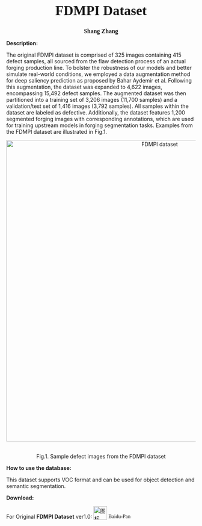 

<h1 style="text-align:center; font-size:36px;font-family:'Times New Roman', serif;">
  FDMPI Dataset
</h1>

<h2 style="text-align:center; font-size:16px;font-family:'Times New Roman', serif;">
  Shang Zhang
</h2>

**Description:**

The original FDMPI dataset is comprised of 325 images containing 415 defect samples, all sourced from the flaw detection process of an actual forging production line. To bolster the robustness of our models and better simulate real-world conditions, we employed a data augmentation method for deep saliency prediction as proposed by Bahar Aydemir et al. Following this augmentation, the dataset was expanded to 4,622 images, encompassing 15,492 defect samples. The augmented dataset was then partitioned into a training set of 3,206 images (11,700 samples) and a validation/test set of 1,416 images (3,792 samples). All samples within the dataset are labeled as defective. Additionally, the dataset features 1,200 segmented forging images with corresponding annotations, which are used for training upstream models in forging segmentation tasks. Examples from the FDMPI dataset are illustrated in Fig.1.

<div align="center">
  <img src="https://images.cnblogs.com/cnblogs_com/blogs/721692/galleries/2458453/o_250520033419_Snipaste_2025-05-20_11-05-05.jpg" alt="FDMPI dataset" style="width:800px;"/>
  <br><br>
  <p>Fig.1. Sample defect images from the FDMPI dataset
</p>
</div>

**How to use the database:**

This dataset supports VOC format and can be used for object detection and semantic segmentation.

**Download:**

For Original **FDMPI Dataset** ver1.0: <a href="https://pan.baidu.com/s/1cWjzdiy4l2zVE4Y4Oh2tdw?pwd=aiot" style="display:inline-block; text-decoration:none; font-family:'Times New Roman', serif; vertical-align: bottom;">
  <img src="https://images.cnblogs.com/cnblogs_com/blogs/721692/galleries/2458453/o_250520033419_R.png" alt="图标" style="width:36px; height:auto; vertical-align:middle;vertical-align: bottom;" />
  Baidu-Pan</a>

